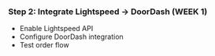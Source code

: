 ### Step 2: Integrate Lightspeed → DoorDash (WEEK 1)
- Enable Lightspeed API
- Configure DoorDash integration
- Test order flow
